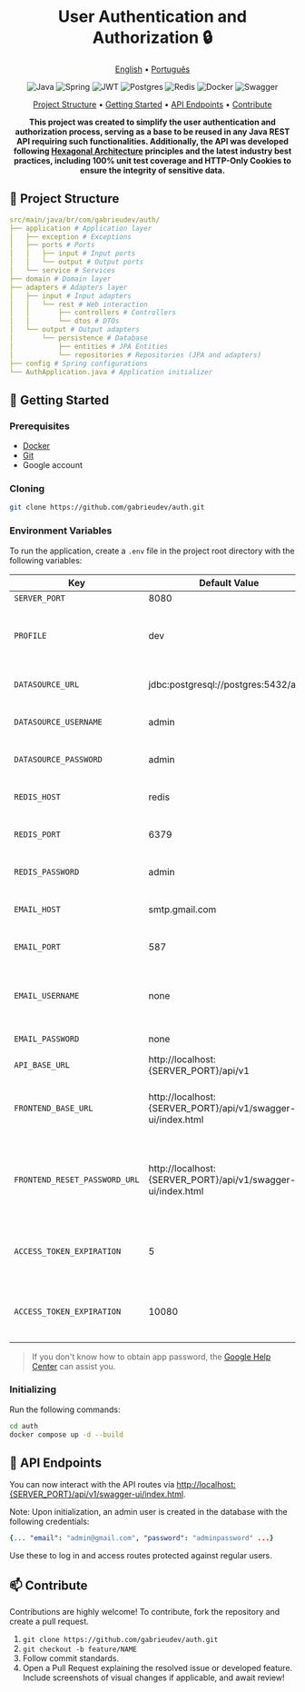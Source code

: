 <h1 align="center" style="font-weight: bold;">User Authentication and Authorization 🔒</h1>

<p align="center">
  <a href="#inicio">English</a> •
  <a href="README.pt-br.md">Português</a>
</p>

<p align="center">
  <img src="https://img.shields.io/badge/java-%23ED8B00.svg?style=for-the-badge&logo=openjdk&logoColor=white" alt="Java">
  <img src="https://img.shields.io/badge/spring-%236DB33F.svg?style=for-the-badge&logo=spring&logoColor=white" alt="Spring">
  <img src="https://img.shields.io/badge/JWT-black?style=for-the-badge&logo=JSON%20web%20tokens" alt="JWT">
  <img src="https://img.shields.io/badge/postgres-%23316192.svg?style=for-the-badge&logo=postgresql&logoColor=white" alt="Postgres">
  <img src="https://img.shields.io/badge/redis-%23DD0031.svg?style=for-the-badge&logo=redis&logoColor=white" alt="Redis">
  <img src="https://img.shields.io/badge/docker-%230db7ed.svg?style=for-the-badge&logo=docker&logoColor=white" alt="Docker">
  <img src="https://img.shields.io/badge/-Swagger-%23Clojure?style=for-the-badge&logo=swagger&logoColor=white" alt="Swagger">
</p>

<p align="center">
 <a href="#structure">Project Structure</a> • 
 <a href="#start">Getting Started</a> • 
 <a href="#routes">API Endpoints</a> •
 <a href="#contribute">Contribute</a>
</p>

<p align="center">
  <b>This project was created to simplify the user authentication and authorization process, serving as a base to be reused in any Java REST API requiring such functionalities. Additionally, the API was developed following <a href="https://medium.com/@marcio.kgr/arquitetura-hexagonal-8958fb3e5507">Hexagonal Architecture</a> principles and the latest industry best practices, including 100% unit test coverage and HTTP-Only Cookies to ensure the integrity of sensitive data.</b>
</p>

<h2 id="structure">📂 Project Structure</h2>

```yaml
src/main/java/br/com/gabrieudev/auth/
├── application # Application layer
│   ├── exception # Exceptions
│   ├── ports # Ports
│   │   ├── input # Input ports
│   │   └── output # Output ports
│   └── service # Services
├── domain # Domain layer
├── adapters # Adapters layer
│   ├── input # Input adapters
│   │   └── rest # Web interaction
│   │       ├── controllers # Controllers
│   │       └── dtos # DTOs
│   └── output # Output adapters
│       └── persistence # Database
│           ├── entities # JPA Entities
│           └── repositories # Repositories (JPA and adapters)
├── config # Spring configurations
└── AuthApplication.java # Application initializer
```

<h2 id="start">🚀 Getting Started</h2>

<h3>Prerequisites</h3>

- [Docker](https://www.docker.com/get-started/)
- [Git](https://git-scm.com/downloads)
- Google account

<h3>Cloning</h3>

```bash
git clone https://github.com/gabrieudev/auth.git
```

<h3>Environment Variables</h3>

To run the application, create a `.env` file in the project root directory with the following variables:

| Key                           | Default Value                                               | Defined | Description                                                      |
| ----------------------------- | ----------------------------------------------------------- | ------- | ---------------------------------------------------------------- |
| `SERVER_PORT`                 | 8080                                                        | ✅      | server port.                                                     |
| `PROFILE`                     | dev                                                         | ✅      | profile in which the application will run (dev or prod).         |
| `DATASOURCE_URL`              | jdbc:postgresql://postgres:5432/auth                        | ✅      | database connection URL.                                         |
| `DATASOURCE_USERNAME`         | admin                                                       | ✅      | database connection username.                                    |
| `DATASOURCE_PASSWORD`         | admin                                                       | ✅      | database connection password.                                    |
| `REDIS_HOST`                  | redis                                                       | ✅      | Redis connection host.                                           |
| `REDIS_PORT`                  | 6379                                                        | ✅      | Redis connection port.                                           |
| `REDIS_PASSWORD`              | admin                                                       | ✅      | Redis connection password.                                       |
| `EMAIL_HOST`                  | smtp.gmail.com                                              | ✅      | email host for sending notifications.                            |
| `EMAIL_PORT`                  | 587                                                         | ✅      | email port for sending notifications.                            |
| `EMAIL_USERNAME`              | none                                                        | ❌      | email for sending notifications through the application.         |
| `EMAIL_PASSWORD`              | none                                                        | ❌      | app password.                                                    |
| `API_BASE_URL`                | http://localhost:{SERVER_PORT}/api/v1                       | ✅      | base URL of the API.                                             |
| `FRONTEND_BASE_URL`           | http://localhost:{SERVER_PORT}/api/v1/swagger-ui/index.html | ✅      | URL of some interface for redirection (Swagger as default).      |
| `FRONTEND_RESET_PASSWORD_URL` | http://localhost:{SERVER_PORT}/api/v1/swagger-ui/index.html | ✅      | URL of page for password reset in frontend (Swagger as default). |
| `ACCESS_TOKEN_EXPIRATION`     | 5                                                           | ✅      | access token expiration time in minutes.                         |
| `ACCESS_TOKEN_EXPIRATION`     | 10080                                                       | ✅      | refresh token expiration time in minutes.                        |

> If you don't know how to obtain app password, the [Google Help Center](https://support.google.com/accounts/answer/185833?hl=pt-BR) can assist you.

<h3>Initializing</h3>

Run the following commands:

```bash
cd auth
docker compose up -d --build
```

<h2 id="routes">📍 API Endpoints</h2>

You can now interact with the API routes via [http://localhost:{SERVER_PORT}/api/v1/swagger-ui/index.html](http://localhost:{SERVER_PORT}/api/v1/swagger-ui/index.html).

Note: Upon initialization, an admin user is created in the database with the following credentials:

```yaml
{... "email": "admin@gmail.com", "password": "adminpassword" ...}
```

Use these to log in and access routes protected against regular users.

<h2 id="contribute">📫 Contribute</h2>

Contributions are highly welcome! To contribute, fork the repository and create a pull request.

1. `git clone https://github.com/gabrieudev/auth.git`
2. `git checkout -b feature/NAME`
3. Follow commit standards.
4. Open a Pull Request explaining the resolved issue or developed feature. Include screenshots of visual changes if applicable, and await review!
